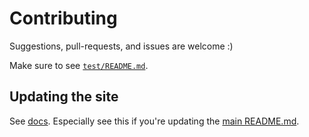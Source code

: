 # Contributing

Suggestions, pull-requests, and issues are welcome :)

Make sure to see [`test/README.md`](../test/README.md).

## Updating the site

See [docs](dpcs). Especially see this if you're updating the [main README.md](README.md).
